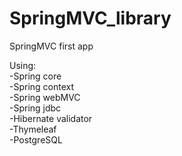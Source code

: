 # SpringMVC_library
SpringMVC first app

Using:  
-Spring core  
-Spring context  
-Spring webMVC  
-Spring jdbc  
-Hibernate validator  
-Thymeleaf  
-PostgreSQL  


